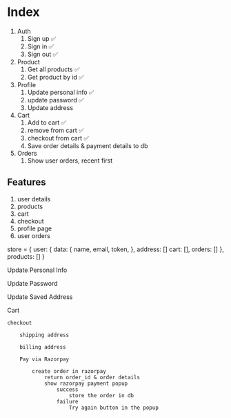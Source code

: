 # Index

1. Auth
   1. Sign up ✅
   2. Sign in ✅
   3. Sign out ✅
2. Product
   1. Get all products ✅
   2. Get product by id ✅
3. Profile
   1. Update personal info ✅
   2. update password ✅
   3. Update address
4. Cart
   1. Add to cart ✅
   2. remove from cart ✅
   3. checkout from cart ✅
   4. Save order details & payment details to db
5. Orders
   1. Show user orders, recent first


## Features

1. user details
2. products
3. cart
4. checkout
5. profile page
6. user orders

store = {
   user: {
      data: {
         name,
         email,
         token,
      },
      address: []
      cart: [],
      orders: []
   },
   products: []
}









Update Personal Info

Update Password

Update Saved Address






Cart

    checkout

        shipping address

        billing address

        Pay via Razorpay

            create order in razorpay
                return order_id & order details
                show razorpay payment popup
                    success
                        store the order in db
                    failure
                        Try again button in the popup








